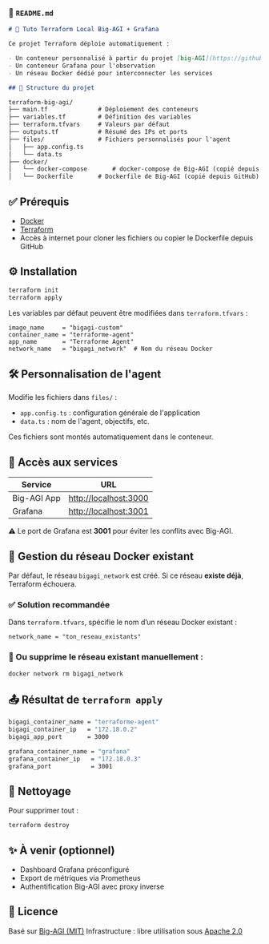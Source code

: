 ### 📄 `README.md`

```markdown
# 🚀 Tuto Terraform Local Big-AGI + Grafana

Ce projet Terraform déploie automatiquement :

- Un conteneur personnalisé à partir du projet [big-AGI](https://github.com/enricoros/big-AGI)
- Un conteneur Grafana pour l'observation
- Un réseau Docker dédié pour interconnecter les services

## 📁 Structure du projet

terraform-big-agi/
├── main.tf              # Déploiement des conteneurs
├── variables.tf         # Définition des variables
├── terraform.tfvars     # Valeurs par défaut
├── outputs.tf           # Résumé des IPs et ports
├── files/               # Fichiers personnalisés pour l'agent
│   ├── app.config.ts
│   └── data.ts
├── docker/
│   └── docker-compose       # docker-compose de Big-AGI (copié depuis GitHub)
│   └── Dockerfile       # Dockerfile de Big-AGI (copié depuis GitHub)

````

## ✅ Prérequis

- [Docker](https://www.docker.com/)
- [Terraform](https://developer.hashicorp.com/terraform/downloads)
- Accès à internet pour cloner les fichiers ou copier le Dockerfile depuis GitHub

## ⚙️ Installation

```bash
terraform init
terraform apply
````

Les variables par défaut peuvent être modifiées dans `terraform.tfvars` :

```hcl
image_name     = "bigagi-custom"
container_name = "terraforme-agent"
app_name       = "Terraforme Agent"
network_name   = "bigagi_network"  # Nom du réseau Docker
```

## 🛠️ Personnalisation de l'agent

Modifie les fichiers dans `files/` :

* `app.config.ts` : configuration générale de l'application
* `data.ts` : nom de l'agent, objectifs, etc.

Ces fichiers sont montés automatiquement dans le conteneur.

## 🔗 Accès aux services

| Service     | URL                                            |
| ----------- | ---------------------------------------------- |
| Big-AGI App | [http://localhost:3000](http://localhost:3000) |
| Grafana     | [http://localhost:3001](http://localhost:3001) |

⚠️ Le port de Grafana est **3001** pour éviter les conflits avec Big-AGI.

## 🧩 Gestion du réseau Docker existant

Par défaut, le réseau `bigagi_network` est créé.
Si ce réseau **existe déjà**, Terraform échouera.

### ✅ Solution recommandée

Dans `terraform.tfvars`, spécifie le nom d’un réseau Docker existant :

```hcl
network_name = "ton_reseau_existants"
```

### 🧼 Ou supprime le réseau existant manuellement :

```bash
docker network rm bigagi_network
```
## 📤 Résultat de `terraform apply`

```bash
bigagi_container_name = "terraforme-agent"
bigagi_container_ip   = "172.18.0.2"
bigagi_app_port       = 3000

grafana_container_name = "grafana"
grafana_container_ip   = "172.18.0.3"
grafana_port           = 3001
```

## 🧹 Nettoyage

Pour supprimer tout :

```bash
terraform destroy
```

## ✨ À venir (optionnel)

* Dashboard Grafana préconfiguré
* Export de métriques via Prometheus
* Authentification Big-AGI avec proxy inverse

## 📄 Licence

Basé sur [Big-AGI (MIT)](https://github.com/enricoros/big-AGI/blob/main/LICENSE)
Infrastructure : libre utilisation sous [Apache 2.0](https://www.apache.org/licenses/LICENSE-2.0)
